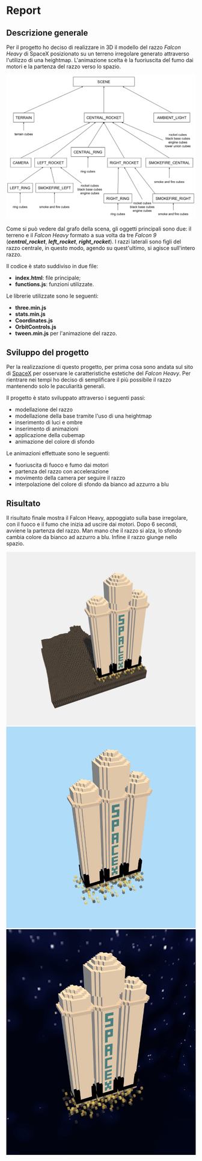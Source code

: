 # Report 
## Descrizione generale
Per il progetto ho deciso di realizzare in 3D il modello del razzo *Falcon Heavy* di SpaceX posizionato su un terreno irregolare generato attraverso l'utilizzo di una heightmap. L'animazione scelta è la fuoriuscita del fumo dai motori e la partenza del razzo verso lo spazio. 

![Scene graph](/resources/scene_graph.jpeg)

Come si può vedere dal grafo della scena, gli oggetti principali sono due: il terreno e il *Falcon Heavy* formato a sua volta da tre *Falcon 9* (***central_rocket***, ***left_rocket***, ***right_rocket***). I razzi laterali sono figli del razzo centrale, in questo modo, agendo su quest'ultimo, si agisce sull'intero razzo.  

Il codice è stato suddiviso in due file: 

- **index.html**: file principale;
- **functions.js**: funzioni utilizzate.

Le librerie utilizzate sono le seguenti:

- **three.min.js**
- **stats.min.js**
- **Coordinates.js**
- **OrbitControls.js**
- **tween.min.js** per l'animazione del razzo.

## Sviluppo del progetto
Per la realizzazione di questo progetto, per prima cosa sono andata sul sito di [SpaceX](http://www.spacex.com/falcon-heavy) per osservare le caratteristiche estetiche del *Falcon Heavy*. Per rientrare nei tempi ho deciso di semplificare il più possibile il razzo mantenendo solo le paculiarità generali. 

Il progetto è stato sviluppato attraverso i seguenti passi: 

- modellazione del razzo 
- modellazione della base tramite l'uso di una heightmap
- inserimento di luci e ombre
- inserimento di animazioni
- applicazione della cubemap
- animazione del colore di sfondo

Le animazioni effettuate sono le seguenti: 

- fuoriuscita di fuoco e fumo dai motori
- partenza del razzo con accelerazione 
- movimento della camera per seguire il razzo
- interpolazione del colore di sfondo da bianco ad azzurro a blu


## Risultato
Il risultato finale mostra il Falcon Heavy, appoggiato sulla base irregolare, con il fuoco e il fumo che inizia ad uscire dai motori. 
Dopo 6 secondi, avviene la partenza del razzo. Man mano che il razzo si alza, lo sfondo cambia colore da bianco ad azzurro a blu. Infine il razzo giunge nello spazio.

![Razzo sulla base](/resources/base.jpeg) <!-- .element width="25%" -->
![Razzo in cielo](/resources/sky.jpeg) <!-- .element width="25%" -->
![Razzo nello spazio](/resources/space.jpeg) <!-- .element width="25%" -->